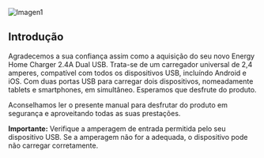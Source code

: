 ![Imagen1](http://static.energysistem.com/images/manuals/44463/5a4ca23c685cb.jpg)

## Introdução

Agradecemos a sua confiança assim como a aquisição do seu novo Energy Home Charger 2.4A Dual USB. Trata-se de um carregador universal de 2,4 amperes, compatível com todos os dispositivos USB, incluíndo Android e iOS. Com duas portas USB para carregar dois dispositivos, nomeadamente tablets e smartphones, em simultâneo. Esperamos que desfrute do produto.

Aconselhamos ler o presente manual para desfrutar do produto em segurança e aproveitando todas as suas prestações.

**Importante:** Verifique a amperagem de entrada permitida pelo seu dispositivo USB. Se a amperagem não for a adequada, o dispositivo pode não carregar corretamente.
